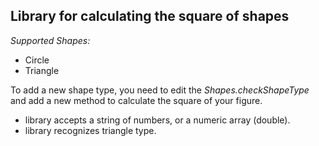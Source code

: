 Library for calculating the square of shapes
-
*Supported Shapes:*

- Circle
- Triangle

To add a new shape type, you need to edit the *Shapes.checkShapeType*
and add a new method to calculate the square of ​​your figure.

- library accepts a string of numbers, or a numeric array (double).
- library recognizes triangle type.